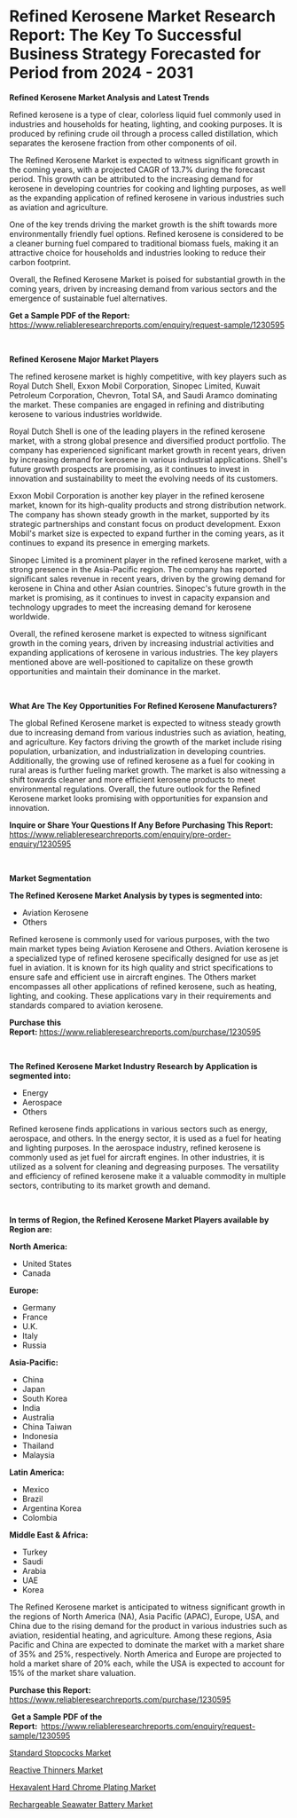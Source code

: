 <p><h1>Refined Kerosene Market Research Report: The Key To Successful Business Strategy Forecasted for Period from 2024 - 2031</h1></p><p><strong>Refined Kerosene Market Analysis and Latest Trends</strong></p>
<p><p>Refined kerosene is a type of clear, colorless liquid fuel commonly used in industries and households for heating, lighting, and cooking purposes. It is produced by refining crude oil through a process called distillation, which separates the kerosene fraction from other components of oil.</p><p>The Refined Kerosene Market is expected to witness significant growth in the coming years, with a projected CAGR of 13.7% during the forecast period. This growth can be attributed to the increasing demand for kerosene in developing countries for cooking and lighting purposes, as well as the expanding application of refined kerosene in various industries such as aviation and agriculture.</p><p>One of the key trends driving the market growth is the shift towards more environmentally friendly fuel options. Refined kerosene is considered to be a cleaner burning fuel compared to traditional biomass fuels, making it an attractive choice for households and industries looking to reduce their carbon footprint.</p><p>Overall, the Refined Kerosene Market is poised for substantial growth in the coming years, driven by increasing demand from various sectors and the emergence of sustainable fuel alternatives.</p></p>
<p><strong>Get a Sample PDF of the Report:&nbsp;</strong> <a href="https://www.reliableresearchreports.com/enquiry/request-sample/1230595">https://www.reliableresearchreports.com/enquiry/request-sample/1230595</a></p>
<p>&nbsp;</p>
<p><strong>Refined Kerosene Major Market Players</strong></p>
<p><p>The refined kerosene market is highly competitive, with key players such as Royal Dutch Shell, Exxon Mobil Corporation, Sinopec Limited, Kuwait Petroleum Corporation, Chevron, Total SA, and Saudi Aramco dominating the market. These companies are engaged in refining and distributing kerosene to various industries worldwide.</p><p>Royal Dutch Shell is one of the leading players in the refined kerosene market, with a strong global presence and diversified product portfolio. The company has experienced significant market growth in recent years, driven by increasing demand for kerosene in various industrial applications. Shell's future growth prospects are promising, as it continues to invest in innovation and sustainability to meet the evolving needs of its customers.</p><p>Exxon Mobil Corporation is another key player in the refined kerosene market, known for its high-quality products and strong distribution network. The company has shown steady growth in the market, supported by its strategic partnerships and constant focus on product development. Exxon Mobil's market size is expected to expand further in the coming years, as it continues to expand its presence in emerging markets.</p><p>Sinopec Limited is a prominent player in the refined kerosene market, with a strong presence in the Asia-Pacific region. The company has reported significant sales revenue in recent years, driven by the growing demand for kerosene in China and other Asian countries. Sinopec's future growth in the market is promising, as it continues to invest in capacity expansion and technology upgrades to meet the increasing demand for kerosene worldwide.</p><p>Overall, the refined kerosene market is expected to witness significant growth in the coming years, driven by increasing industrial activities and expanding applications of kerosene in various industries. The key players mentioned above are well-positioned to capitalize on these growth opportunities and maintain their dominance in the market.</p></p>
<p>&nbsp;</p>
<p><strong>What Are The Key Opportunities For Refined Kerosene Manufacturers?</strong></p>
<p><p>The global Refined Kerosene market is expected to witness steady growth due to increasing demand from various industries such as aviation, heating, and agriculture. Key factors driving the growth of the market include rising population, urbanization, and industrialization in developing countries. Additionally, the growing use of refined kerosene as a fuel for cooking in rural areas is further fueling market growth. The market is also witnessing a shift towards cleaner and more efficient kerosene products to meet environmental regulations. Overall, the future outlook for the Refined Kerosene market looks promising with opportunities for expansion and innovation.</p></p>
<p><strong>Inquire or Share Your Questions If Any Before Purchasing This Report:</strong> <a href="https://www.reliableresearchreports.com/enquiry/pre-order-enquiry/1230595">https://www.reliableresearchreports.com/enquiry/pre-order-enquiry/1230595</a></p>
<p>&nbsp;</p>
<p><strong>Market Segmentation</strong></p>
<p><strong>The Refined Kerosene Market Analysis by types is segmented into:</strong></p>
<p><ul><li>Aviation Kerosene</li><li>Others</li></ul></p>
<p><p>Refined kerosene is commonly used for various purposes, with the two main market types being Aviation Kerosene and Others. Aviation kerosene is a specialized type of refined kerosene specifically designed for use as jet fuel in aviation. It is known for its high quality and strict specifications to ensure safe and efficient use in aircraft engines. The Others market encompasses all other applications of refined kerosene, such as heating, lighting, and cooking. These applications vary in their requirements and standards compared to aviation kerosene.</p></p>
<p><strong>Purchase this Report:&nbsp;</strong><a href="https://www.reliableresearchreports.com/purchase/1230595">https://www.reliableresearchreports.com/purchase/1230595</a></p>
<p>&nbsp;</p>
<p><strong>The Refined Kerosene Market Industry Research by Application is segmented into:</strong></p>
<p><ul><li>Energy</li><li>Aerospace</li><li>Others</li></ul></p>
<p><p>Refined kerosene finds applications in various sectors such as energy, aerospace, and others. In the energy sector, it is used as a fuel for heating and lighting purposes. In the aerospace industry, refined kerosene is commonly used as jet fuel for aircraft engines. In other industries, it is utilized as a solvent for cleaning and degreasing purposes. The versatility and efficiency of refined kerosene make it a valuable commodity in multiple sectors, contributing to its market growth and demand.</p></p>
<p>&nbsp;</p>
<p><strong>In terms of Region, the Refined Kerosene Market Players available by Region are:</strong></p>
<p>
    <p> <strong> North America: </strong>
        <ul>
            <li>United States</li>
            <li>Canada</li>
        </ul>
        </p> 
    <p> <strong> Europe: </strong>
        <ul>
            <li>Germany</li>
            <li>France</li>
            <li>U.K.</li>
            <li>Italy</li>
            <li>Russia</li>
        </ul>
        </p> 
    <p> <strong> Asia-Pacific: </strong>
        <ul>
            <li>China</li>
            <li>Japan</li>
            <li>South Korea</li>
            <li>India</li>
            <li>Australia</li>
            <li>China Taiwan</li>
            <li>Indonesia</li>
            <li>Thailand</li>
            <li>Malaysia</li>
        </ul>
        </p> 
    <p> <strong> Latin America: </strong>
        <ul>
            <li>Mexico</li>
            <li>Brazil</li>
            <li>Argentina Korea</li>
            <li>Colombia</li>
        </ul>
        </p> 
    <p> <strong> Middle East & Africa: </strong>
        <ul>
            <li>Turkey</li>
            <li>Saudi</li>
            <li>Arabia</li>
            <li>UAE</li>
            <li>Korea</li>
        </ul>
    </p>
    </p>
<p><p>The Refined Kerosene market is anticipated to witness significant growth in the regions of North America (NA), Asia Pacific (APAC), Europe, USA, and China due to the rising demand for the product in various industries such as aviation, residential heating, and agriculture. Among these regions, Asia Pacific and China are expected to dominate the market with a market share of 35% and 25%, respectively. North America and Europe are projected to hold a market share of 20% each, while the USA is expected to account for 15% of the market share valuation.</p></p>
<p><strong>Purchase this Report: </strong><a href="https://www.reliableresearchreports.com/purchase/1230595">https://www.reliableresearchreports.com/purchase/1230595</a></p>
<p>&nbsp;<strong>Get a Sample PDF of the Report:&nbsp;&nbsp;</strong><a href="https://www.reliableresearchreports.com/enquiry/request-sample/1230595">https://www.reliableresearchreports.com/enquiry/request-sample/1230595</a></p>
<p><strong></strong></p>
<p><p><a href="https://view.publitas.com/reportprime-1/standard-stopcocks-market-provides-detailed-segmentation-of-this-market-based-on-type-application-and-region-and-forecast-for-the-period-from-2023-2030/">Standard Stopcocks Market</a></p><p><a href="https://view.publitas.com/reportprime-1/reactive-thinners-market-furnish-information-about-market-size-market-share-market-dynamics-and-projections-spanning-from-2023-to-2030/">Reactive Thinners Market</a></p><p><a href="https://silk-columnist-571.notion.site/Hexavalent-Hard-Chrome-Plating-Market-Offer-Valuable-Insights-into-Market-Size-Market-Share-Market-687bb8212b1243b38d3aa6a29fefa16b">Hexavalent Hard Chrome Plating Market</a></p><p><a href="https://view.publitas.com/reportprime-1/rechargeable-seawater-battery-market-with-the-goal-of-estimating-the-market-size-and-future-growth-potential-of-various-market-segments-based-on-component-applications-end-user-and-region/">Rechargeable Seawater Battery Market</a></p></p>